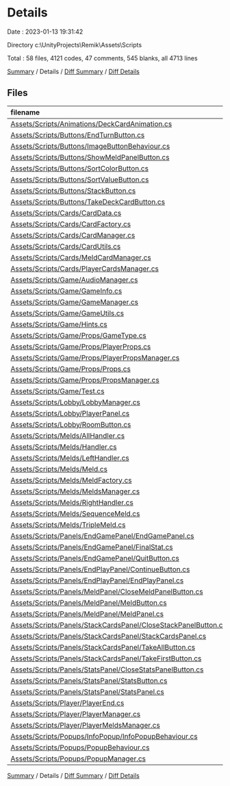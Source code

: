 # Details

Date : 2023-01-13 19:31:42

Directory c:\\UnityProjects\\Remik\\Assets\\Scripts

Total : 58 files,  4121 codes, 47 comments, 545 blanks, all 4713 lines

[Summary](results.md) / Details / [Diff Summary](diff.md) / [Diff Details](diff-details.md)

## Files
| filename | language | code | comment | blank | total |
| :--- | :--- | ---: | ---: | ---: | ---: |
| [Assets/Scripts/Animations/DeckCardAnimation.cs](/Assets/Scripts/Animations/DeckCardAnimation.cs) | C# | 57 | 0 | 6 | 63 |
| [Assets/Scripts/Buttons/EndTurnButton.cs](/Assets/Scripts/Buttons/EndTurnButton.cs) | C# | 21 | 0 | 5 | 26 |
| [Assets/Scripts/Buttons/ImageButtonBehaviour.cs](/Assets/Scripts/Buttons/ImageButtonBehaviour.cs) | C# | 26 | 0 | 5 | 31 |
| [Assets/Scripts/Buttons/ShowMeldPanelButton.cs](/Assets/Scripts/Buttons/ShowMeldPanelButton.cs) | C# | 24 | 0 | 6 | 30 |
| [Assets/Scripts/Buttons/SortColorButton.cs](/Assets/Scripts/Buttons/SortColorButton.cs) | C# | 21 | 0 | 6 | 27 |
| [Assets/Scripts/Buttons/SortValueButton.cs](/Assets/Scripts/Buttons/SortValueButton.cs) | C# | 21 | 0 | 5 | 26 |
| [Assets/Scripts/Buttons/StackButton.cs](/Assets/Scripts/Buttons/StackButton.cs) | C# | 126 | 0 | 16 | 142 |
| [Assets/Scripts/Buttons/TakeDeckCardButton.cs](/Assets/Scripts/Buttons/TakeDeckCardButton.cs) | C# | 53 | 0 | 8 | 61 |
| [Assets/Scripts/Cards/CardData.cs](/Assets/Scripts/Cards/CardData.cs) | C# | 15 | 0 | 4 | 19 |
| [Assets/Scripts/Cards/CardFactory.cs](/Assets/Scripts/Cards/CardFactory.cs) | C# | 84 | 0 | 9 | 93 |
| [Assets/Scripts/Cards/CardManager.cs](/Assets/Scripts/Cards/CardManager.cs) | C# | 126 | 0 | 17 | 143 |
| [Assets/Scripts/Cards/CardUtils.cs](/Assets/Scripts/Cards/CardUtils.cs) | C# | 203 | 0 | 22 | 225 |
| [Assets/Scripts/Cards/MeldCardManager.cs](/Assets/Scripts/Cards/MeldCardManager.cs) | C# | 55 | 0 | 8 | 63 |
| [Assets/Scripts/Cards/PlayerCardsManager.cs](/Assets/Scripts/Cards/PlayerCardsManager.cs) | C# | 308 | 0 | 33 | 341 |
| [Assets/Scripts/Game/AudioManager.cs](/Assets/Scripts/Game/AudioManager.cs) | C# | 162 | 1 | 17 | 180 |
| [Assets/Scripts/Game/GameInfo.cs](/Assets/Scripts/Game/GameInfo.cs) | C# | 57 | 0 | 7 | 64 |
| [Assets/Scripts/Game/GameManager.cs](/Assets/Scripts/Game/GameManager.cs) | C# | 329 | 23 | 36 | 388 |
| [Assets/Scripts/Game/GameUtils.cs](/Assets/Scripts/Game/GameUtils.cs) | C# | 85 | 0 | 11 | 96 |
| [Assets/Scripts/Game/Hints.cs](/Assets/Scripts/Game/Hints.cs) | C# | 88 | 0 | 8 | 96 |
| [Assets/Scripts/Game/Props/GameType.cs](/Assets/Scripts/Game/Props/GameType.cs) | C# | 9 | 0 | 0 | 9 |
| [Assets/Scripts/Game/Props/PlayerProps.cs](/Assets/Scripts/Game/Props/PlayerProps.cs) | C# | 7 | 0 | 2 | 9 |
| [Assets/Scripts/Game/Props/PlayerPropsManager.cs](/Assets/Scripts/Game/Props/PlayerPropsManager.cs) | C# | 84 | 0 | 12 | 96 |
| [Assets/Scripts/Game/Props/Props.cs](/Assets/Scripts/Game/Props/Props.cs) | C# | 14 | 0 | 2 | 16 |
| [Assets/Scripts/Game/Props/PropsManager.cs](/Assets/Scripts/Game/Props/PropsManager.cs) | C# | 115 | 17 | 12 | 144 |
| [Assets/Scripts/Game/Test.cs](/Assets/Scripts/Game/Test.cs) | C# | 40 | 1 | 5 | 46 |
| [Assets/Scripts/Lobby/LobbyManager.cs](/Assets/Scripts/Lobby/LobbyManager.cs) | C# | 373 | 4 | 53 | 430 |
| [Assets/Scripts/Lobby/PlayerPanel.cs](/Assets/Scripts/Lobby/PlayerPanel.cs) | C# | 28 | 0 | 6 | 34 |
| [Assets/Scripts/Lobby/RoomButton.cs](/Assets/Scripts/Lobby/RoomButton.cs) | C# | 26 | 0 | 4 | 30 |
| [Assets/Scripts/Melds/AllHandler.cs](/Assets/Scripts/Melds/AllHandler.cs) | C# | 9 | 0 | 2 | 11 |
| [Assets/Scripts/Melds/Handler.cs](/Assets/Scripts/Melds/Handler.cs) | C# | 47 | 0 | 8 | 55 |
| [Assets/Scripts/Melds/LeftHandler.cs](/Assets/Scripts/Melds/LeftHandler.cs) | C# | 9 | 0 | 2 | 11 |
| [Assets/Scripts/Melds/Meld.cs](/Assets/Scripts/Melds/Meld.cs) | C# | 176 | 0 | 20 | 196 |
| [Assets/Scripts/Melds/MeldFactory.cs](/Assets/Scripts/Melds/MeldFactory.cs) | C# | 34 | 0 | 6 | 40 |
| [Assets/Scripts/Melds/MeldsManager.cs](/Assets/Scripts/Melds/MeldsManager.cs) | C# | 91 | 0 | 11 | 102 |
| [Assets/Scripts/Melds/RightHandler.cs](/Assets/Scripts/Melds/RightHandler.cs) | C# | 9 | 0 | 2 | 11 |
| [Assets/Scripts/Melds/SequenceMeld.cs](/Assets/Scripts/Melds/SequenceMeld.cs) | C# | 77 | 0 | 8 | 85 |
| [Assets/Scripts/Melds/TripleMeld.cs](/Assets/Scripts/Melds/TripleMeld.cs) | C# | 47 | 0 | 8 | 55 |
| [Assets/Scripts/Panels/EndGamePanel/EndGamePanel.cs](/Assets/Scripts/Panels/EndGamePanel/EndGamePanel.cs) | C# | 56 | 0 | 7 | 63 |
| [Assets/Scripts/Panels/EndGamePanel/FinalStat.cs](/Assets/Scripts/Panels/EndGamePanel/FinalStat.cs) | C# | 15 | 0 | 3 | 18 |
| [Assets/Scripts/Panels/EndGamePanel/QuitButton.cs](/Assets/Scripts/Panels/EndGamePanel/QuitButton.cs) | C# | 22 | 0 | 6 | 28 |
| [Assets/Scripts/Panels/EndPlayPanel/ContinueButton.cs](/Assets/Scripts/Panels/EndPlayPanel/ContinueButton.cs) | C# | 24 | 0 | 6 | 30 |
| [Assets/Scripts/Panels/EndPlayPanel/EndPlayPanel.cs](/Assets/Scripts/Panels/EndPlayPanel/EndPlayPanel.cs) | C# | 69 | 0 | 10 | 79 |
| [Assets/Scripts/Panels/MeldPanel/CloseMeldPanelButton.cs](/Assets/Scripts/Panels/MeldPanel/CloseMeldPanelButton.cs) | C# | 24 | 0 | 6 | 30 |
| [Assets/Scripts/Panels/MeldPanel/MeldButton.cs](/Assets/Scripts/Panels/MeldPanel/MeldButton.cs) | C# | 24 | 0 | 6 | 30 |
| [Assets/Scripts/Panels/MeldPanel/MeldPanel.cs](/Assets/Scripts/Panels/MeldPanel/MeldPanel.cs) | C# | 28 | 0 | 5 | 33 |
| [Assets/Scripts/Panels/StackCardsPanel/CloseStackPanelButton.cs](/Assets/Scripts/Panels/StackCardsPanel/CloseStackPanelButton.cs) | C# | 21 | 0 | 6 | 27 |
| [Assets/Scripts/Panels/StackCardsPanel/StackCardsPanel.cs](/Assets/Scripts/Panels/StackCardsPanel/StackCardsPanel.cs) | C# | 113 | 0 | 13 | 126 |
| [Assets/Scripts/Panels/StackCardsPanel/TakeAllButton.cs](/Assets/Scripts/Panels/StackCardsPanel/TakeAllButton.cs) | C# | 47 | 0 | 8 | 55 |
| [Assets/Scripts/Panels/StackCardsPanel/TakeFirstButton.cs](/Assets/Scripts/Panels/StackCardsPanel/TakeFirstButton.cs) | C# | 47 | 0 | 8 | 55 |
| [Assets/Scripts/Panels/StatsPanel/CloseStatsPanelButton.cs](/Assets/Scripts/Panels/StatsPanel/CloseStatsPanelButton.cs) | C# | 24 | 0 | 6 | 30 |
| [Assets/Scripts/Panels/StatsPanel/StatsButton.cs](/Assets/Scripts/Panels/StatsPanel/StatsButton.cs) | C# | 24 | 0 | 6 | 30 |
| [Assets/Scripts/Panels/StatsPanel/StatsPanel.cs](/Assets/Scripts/Panels/StatsPanel/StatsPanel.cs) | C# | 86 | 0 | 9 | 95 |
| [Assets/Scripts/Player/PlayerEnd.cs](/Assets/Scripts/Player/PlayerEnd.cs) | C# | 29 | 0 | 3 | 32 |
| [Assets/Scripts/Player/PlayerManager.cs](/Assets/Scripts/Player/PlayerManager.cs) | C# | 205 | 0 | 18 | 223 |
| [Assets/Scripts/Player/PlayerMeldsManager.cs](/Assets/Scripts/Player/PlayerMeldsManager.cs) | C# | 136 | 0 | 14 | 150 |
| [Assets/Scripts/Popups/InfoPopup/InfoPopupBehaviour.cs](/Assets/Scripts/Popups/InfoPopup/InfoPopupBehaviour.cs) | C# | 39 | 0 | 5 | 44 |
| [Assets/Scripts/Popups/PopupBehaviour.cs](/Assets/Scripts/Popups/PopupBehaviour.cs) | C# | 7 | 1 | 2 | 10 |
| [Assets/Scripts/Popups/PopupManager.cs](/Assets/Scripts/Popups/PopupManager.cs) | C# | 25 | 0 | 6 | 31 |

[Summary](results.md) / Details / [Diff Summary](diff.md) / [Diff Details](diff-details.md)